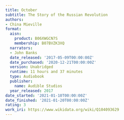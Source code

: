 ```yaml
---
title: October
subtitle: The Story of the Russian Revolution
authors:
- China Mieville
format:
  aisn:
    product: B06XWGCN7S
    membership: B07BVZK3XQ
  narrators:
  - John Banks
  date_released: '2017-05-09T00:00:00Z'
  date_purchased: '2020-12-21T00:00:00Z'
  version: Unabridged
  runtime: 11 hours and 37 minutes
  type: Audiobook
  publisher:
    name: Audible Studios
  year_released: 2017
date_started: '2021-01-10T00:00:00Z'
date_finished: '2021-01-20T00:00:00Z'
rating: 3
work_iri: https://www.wikidata.org/wiki/Q104093629
---
```



